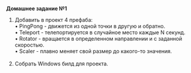 <b>Домашнее задание №1</b>

1. Добавить в проект 4 префаба:<br>
  • PingPong - движется из одной точки в другую и обратно.<br>
  • Teleport - телепортируется в случайное место каждые N секунд.<br>
  • Rotator - вращается в определенном направлении и с заданной скоростью.<br>
  • Scaler - плавно меняет свой размер до какого-то значения.<br><br>
2. Собрать Windows билд для проекта.
